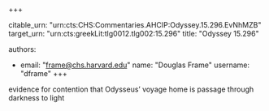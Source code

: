 +++


citable_urn: "urn:cts:CHS:Commentaries.AHCIP:Odyssey.15.296.EvNhMZB"
target_urn: "urn:cts:greekLit:tlg0012.tlg002:15.296"
title: "Odyssey 15.296"

authors:
- email: "frame@chs.harvard.edu"
  name: "Douglas Frame"
  username: "dframe"
+++

<p>evidence for contention that Odysseus’ voyage home is passage through darkness to light</p>
